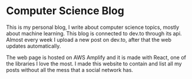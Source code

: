 # Computer Science Blog
This is my personal blog, I write about computer science topics, 
mostly about machine learning. This blog is connected to dev.to through 
its api. Almost every week I upload a new post on dev.to, after that 
the web updates automatically. 

The web page is hosted on AWS Amplify and it is made with React, one of 
the libraries I love the most. I made this website to 
contain and list all my posts without all the mess that a social network 
has.  

